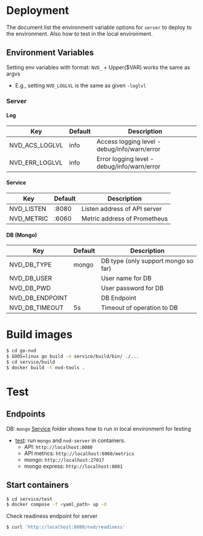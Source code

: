 # Deployment

The document list the environment variable options for `server` to deploy to the environment. Also how to test in the local environment.

## Environment Variables

Setting env variables with format: `NVD_` + Upper($VAR) works the same as argvs
* E.g., setting `NVD_LOGLVL` is the same as given `-loglvl`

### Server
#### Log
| Key             | Default | Description                                  |
|-----------------|---------|----------------------------------------------|
| NVD_ACS_LOGLVL  | info    | Access logging level - debug/info/warn/error |
| NVD_ERR_LOGLVL  | info    | Error logging level - debug/info/warn/error  |

#### Service
| Key         | Default | Description                   |
|-------------|---------|-------------------------------|
| NVD_LISTEN  | :8080   | Listen address of API server  |
| NVD_METRIC  | :6060   | Metric address of Prometheus  |

#### DB (Mongo)
| Key                 | Default | Description                                     |
|---------------------|---------|-------------------------------------------------|
| NVD_DB_TYPE         | mongo   | DB type (only support mongo so far)             |
| NVD_DB_USER         |         | User name for DB                                |
| NVD_DB_PWD          |         | User password for DB                            |
| NVD_DB_ENDPOINT     |         | DB Endpoint                                     |
| NVD_DB_TIMEOUT      | 5s      | Timeout of operation to DB                      |

# Build images
```bash
$ cd go-nvd
$ GOOS=linux go build -o service/build/bin/ ./...
$ cd service/build
$ docker build -t nvd-tools .
```

# Test
## Endpoints
DB: `mongo`
[Service](../service/) folder shows how to run in local environment for testing
  * [test](../service/test/docker-compose-mongo.yaml): run `mongo` and `nvd-server` in containers.
    * API: `http://localhost:8080`
    * API metrics: `http://localhost:6060/metrics`
    * mongo: `http://localhost:27017`
    * mongo express: `http://localhost:8081`

## Start containers
```bash
$ cd service/test
$ docker compose -f <yaml_path> up -d
```

Check readiness endpoint for server
```bash
$ curl 'http://localhost:8080/nvd/readiness'
```
